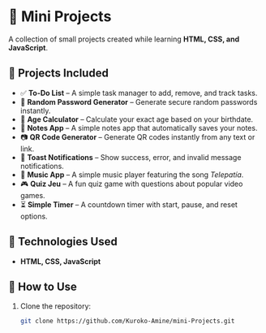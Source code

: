 # 🚀 Mini Projects  

A collection of small projects created while learning **HTML, CSS, and JavaScript**.  

## 📌 Projects Included  
- ✅ **To-Do List** – A simple task manager to add, remove, and track tasks.  
- 🔑 **Random Password Generator** – Generate secure random passwords instantly.  
- 📅 **Age Calculator** – Calculate your exact age based on your birthdate.  
- 📌 **Notes App** – A simple notes app that automatically saves your notes.  
- 📷 **QR Code Generator** – Generate QR codes instantly from any text or link.  
- 🔔 **Toast Notifications** – Show success, error, and invalid message notifications.  
- 🎵 **Music App** – A simple music player featuring the song *Telepatía*.  
- 🎮 **Quiz Jeu** – A fun quiz game with questions about popular video games.  
- ⏳ **Simple Timer** – A countdown timer with start, pause, and reset options.  

## 🔧 Technologies Used  
- **HTML, CSS, JavaScript**  

## 📂 How to Use  
1. Clone the repository:  
   ```sh
   git clone https://github.com/Kuroko-Amine/mini-Projects.git
   ``` 
